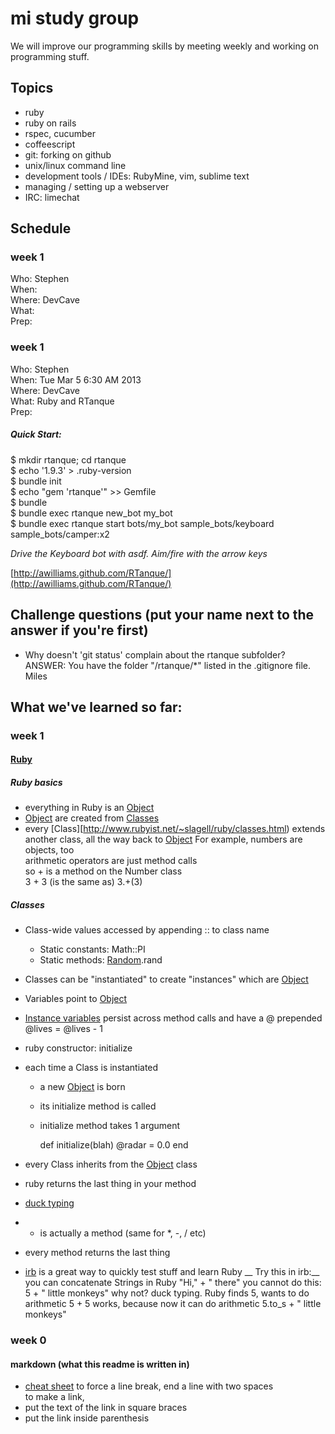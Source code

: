 # mi study group

We will improve our programming skills by meeting weekly and working on programming stuff.

## Topics
- ruby
- ruby on rails
- rspec, cucumber
- coffeescript
- git: forking on github
- unix/linux command line
- development tools / IDEs: RubyMine, vim, sublime text
- managing / setting up a webserver
- IRC: limechat

## Schedule
### week 1
Who: Stephen  
When:  
Where: DevCave  
What:  
Prep:  


### week 1
Who: Stephen  
When: Tue Mar 5 6:30 AM 2013  
Where: DevCave  
What: Ruby and RTanque  
Prep:   
  
##### Quick Start:
$ mkdir rtanque; cd rtanque  
$ echo '1.9.3' > .ruby-version  
$ bundle init  
$ echo "gem 'rtanque'" >> Gemfile  
$ bundle  
$ bundle exec rtanque new_bot my_bot  
$ bundle exec rtanque start bots/my_bot sample_bots/keyboard sample_bots/camper:x2

*Drive the Keyboard bot with asdf. Aim/fire with the arrow keys*


[http://awilliams.github.com/RTanque/](http://awilliams.github.com/RTanque/)


## Challenge questions (put your name next to the answer if you're first)

-   Why doesn't 'git status' complain about the rtanque subfolder?  
	ANSWER:  You have the folder "/rtanque/*" listed in the .gitignore file.  Miles

## What we've learned so far:

### week 1

#### [Ruby](http://www.rubyist.net/~slagell/ruby/index.html)
##### Ruby basics
* everything in Ruby is an [Object](http://www.ruby-doc.org/core-2.0/Object.html)
* [Object](http://www.ruby-doc.org/core-2.0/Object.html) are created from [Classes](http://www.rubyist.net/~slagell/ruby/classes.html)
* every [Class][http://www.rubyist.net/~slagell/ruby/classes.html) extends another class, all the way back to [Object](http://www.ruby-doc.org/core-2.0/Object.html)
For example, numbers are objects, too  
arithmetic operators are just method calls  
so + is a method on the Number class  
3 + 3 (is the same as) 3.+(3)  

##### Classes
* Class-wide values accessed by appending :: to class name
    * Static constants: Math::PI
    * Static methods: [Random](http://ruby-doc.org/core-2.0/Random.html).rand
* Classes can be "instantiated" to create "instances" which are [Object](http://www.ruby-doc.org/core-2.0/Object.html)
* Variables point to [Object](http://www.ruby-doc.org/core-2.0/Object.html)
* [Instance variables](http://www.rubyist.net/~slagell/ruby/instancevars.html) persist across method calls and have a @ prepended
    @lives = @lives - 1
* ruby constructor: initialize
* each time a Class is instantiated
  - a new [Object](http://www.ruby-doc.org/core-2.0/Object.html) is born
  - its initialize method is called
  - initialize method takes 1 argument 

    def initialize(blah)
      @radar = 0.0
    end

* every Class inherits from the [Object](http://www.ruby-doc.org/core-2.0/Object.html) class
* ruby returns the last thing in your method
* [duck typing](http://rubylearning.com/satishtalim/duck_typing.html)
* + is actually a method (same for *, -, / etc)
* every method returns the last thing
* [irb](http://www.ruby-doc.org/docs/ProgrammingRuby/html/irb.html) is a great way to quickly test stuff and learn Ruby
__ Try this in irb:__  
you can concatenate Strings in Ruby 
    "Hi," + " there"
you cannot do this:
    5 + " little monkeys"
why not? duck typing. Ruby finds 5, wants to do arithmetic
    5 + 5
works, because now it can do arithmetic
    5.to_s + " little monkeys"



### week 0
#### markdown (what this readme is written in)
- [cheat sheet](http://support.mashery.com/docs/customizing_your_portal/Markdown_Cheat_Sheet)
to force a line break, end a line with two spaces  
to make a link, 
- put the text of the link in square braces  
- put the link inside parenthesis



